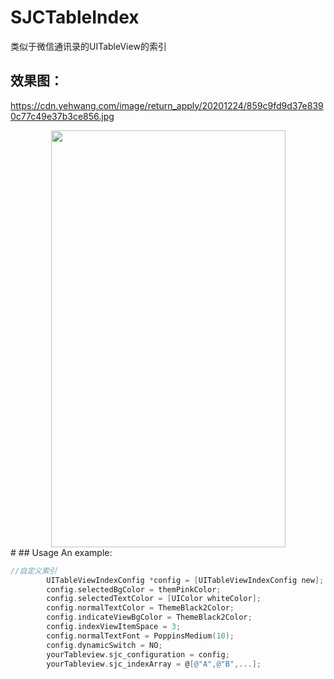 # SJCTableIndex
类似于微信通讯录的UITableView的索引

## 效果图：
https://cdn.yehwang.com/image/return_apply/20201224/859c9fd9d37e8390c77c49e37b3ce856.jpg

<div align=center><img width="375" height="667" src="https://cdn.yehwang.com/image/return_apply/20201224/859c9fd9d37e8390c77c49e37b3ce856.jpg"/></div> <div align=center></div>
#
## Usage
An example:

```objective-c
//自定义索引
        UITableViewIndexConfig *config = [UITableViewIndexConfig new];
        config.selectedBgColor = themPinkColor;
        config.selectedTextColor = [UIColor whiteColor];
        config.normalTextColor = ThemeBlack2Color;
        config.indicateViewBgColor = ThemeBlack2Color;
        config.indexViewItemSpace = 3;
        config.normalTextFont = PoppinsMedium(10);
        config.dynamicSwitch = NO;
        yourTableview.sjc_configuration = config;
        yourTableview.sjc_indexArray = @[@"A",@"B",...];
